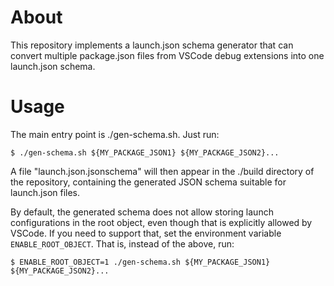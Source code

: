 # About
This repository implements a launch.json schema generator that can convert
multiple package.json files from VSCode debug extensions into one launch.json
schema.

# Usage
The main entry point is ./gen-schema.sh. Just run:
```console
$ ./gen-schema.sh ${MY_PACKAGE_JSON1} ${MY_PACKAGE_JSON2}...
```
A file "launch.json.jsonschema" will then appear in the ./build directory of the
repository, containing the generated JSON schema suitable for launch.json files.

By default, the generated schema does not allow storing launch configurations in
the root object, even though that is explicitly allowed by VSCode. If you need
to support that, set the environment variable `ENABLE_ROOT_OBJECT`. That is,
instead of the above, run:
```console
$ ENABLE_ROOT_OBJECT=1 ./gen-schema.sh ${MY_PACKAGE_JSON1} ${MY_PACKAGE_JSON2}...
```
